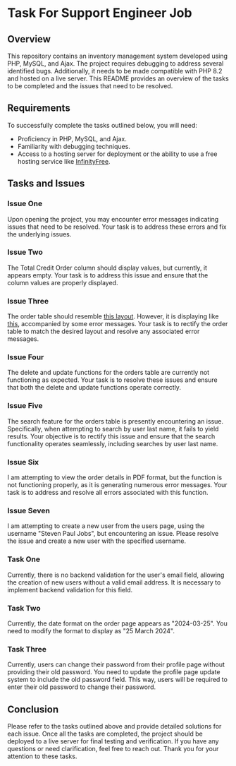 # Task For Support Engineer Job

## Overview
This repository contains an inventory management system developed using PHP, MySQL, and Ajax. The project requires debugging to address several identified bugs. Additionally, it needs to be made compatible with PHP 8.2 and hosted on a live server. This README provides an overview of the tasks to be completed and the issues that need to be resolved.

## Requirements
To successfully complete the tasks outlined below, you will need:
- Proficiency in PHP, MySQL, and Ajax.
- Familiarity with debugging techniques.
- Access to a hosting server for deployment or the ability to use a free hosting service like [InfinityFree](https://www.infinityfree.com/).

## Tasks and Issues

### Issue One
Upon opening the project, you may encounter error messages indicating issues that need to be resolved. Your task is to address these errors and fix the underlying issues.

### Issue Two
The Total Credit Order column should display values, but currently, it appears empty. Your task is to address this issue and ensure that the column values are properly displayed.

### Issue Three
The order table should resemble [this layout](https://prnt.sc/_3v_5aiKCVpy). However, it is displaying like [this](https://prnt.sc/BfBPs-9aMArN), accompanied by some error messages. Your task is to rectify the order table to match the desired layout and resolve any associated error messages.

### Issue Four
The delete and update functions for the orders table are currently not functioning as expected. Your task is to resolve these issues and ensure that both the delete and update functions operate correctly.

### Issue Five
The search feature for the orders table is presently encountering an issue. Specifically, when attempting to search by user last name, it fails to yield results. Your objective is to rectify this issue and ensure that the search functionality operates seamlessly, including searches by user last name.

### Issue Six
I am attempting to view the order details in PDF format, but the function is not functioning properly, as it is generating numerous error messages. Your task is to address and resolve all errors associated with this function.

### Issue Seven
I am attempting to create a new user from the users page, using the username "Steven Paul Jobs", but encountering an issue. Please resolve the issue and create a new user with the specified username.

### Task One
Currently, there is no backend validation for the user's email field, allowing the creation of new users without a valid email address. It is necessary to implement backend validation for this field.

### Task Two
Currently, the date format on the order page appears as "2024-03-25". You need to modify the format to display as "25 March 2024".

### Task Three
Currently, users can change their password from their profile page without providing their old password. You need to update the profile page update system to include the old password field. This way, users will be required to enter their old password to change their password.

## Conclusion
Please refer to the tasks outlined above and provide detailed solutions for each issue. Once all the tasks are completed, the project should be deployed to a live server for final testing and verification. If you have any questions or need clarification, feel free to reach out. Thank you for your attention to these tasks.
